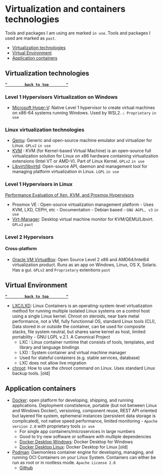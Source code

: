 # Virtualization and containers technologies

Tools and packages I am using are marked `in use`.
Tools and packages I used are marked as `past`.

- [Virtualization technologies](#virtualization-technologies)
- [Virtual Environment](#virtual-environment)
- [Application containers](#application-containers)

## Virtualization technologies ##
**[`^        back to top        ^`](#)**
### Level 1 Hypervisors Virtualization on Windows ###
- [Microsoft Hyper-V](https://docs.microsoft.com/en-us/virtualization/hyper-v-on-windows/quick-start/enable-hyper-v): Native Level 1 hypervisor to create virtual machines on x86-64 systems running Windows. Used by WSL2. `⚠ Proprietary` `in use`
### Linux virtualization technologies ###
- [Qemu](https://www.qemu.org/): Generic and open-source machine emulator and virtualizer for Linux. `GPLv2` `in use`
- [KVM](https://www.linux-kvm.org/page/Main_Page) : KVM (for Kernel-based Virtual Machine) is an open-source full virtualization solution for Linux on x86 hardware containing virtualization extensions (Intel VT or AMD-V). Part of Linux Kernel. `GPLv2` `in use`
- [Libvirt/libvirtd](https://libvirt.org/): Open-source API, daemon and management tool for managing platform virtualization in Linux. `LGPL` `in use`
### Level 1 Hypervisors in Linux ###
[Performance Evaluation of Xen, KVM, and Proxmox Hypervisors](https://www.researchgate.net/publication/327482365_Performance_Evaluation_of_Xen_KVM_and_Proxmox_Hypervisors)
- Proxmox VE : Open-source virtualization management platform - Uses KVM, LXD, CEPH, etc - Documentation - Debian based - `GNU AGPL, v3` `in use`
- [Virt-Manager](https://virt-manager.org/): Desktop virtual machine monitor for KVM/QEMU/Libvirt. `GPLv2` `past`

### Level 2 Hypervisors ###
#### Cross-platform ####
  * [Oracle VM VirtualBox](https://www.virtualbox.org/): Open Source Level 2 x86 and AMD64/Intel64 virtualization product. Runs as an app on Windows, Linux, OS X, Solaris. Has a gui. `GPLv2` and `Proprietary` extentions `past`

## Virtual Environment ##
**[`^        back to top        ^`](#)**
- [LXC/LXD](https://linuxcontainers.org/): Linux Containers is an operating-system-level virtualization method for running multiple isolated Linux systems on a control host using a single Linux kernel. Chroot on steroids, near bare metal performance, not a VM, fully functionnal OS, standard Linux tools (CLI), Data stored in or outside the container, can be used for composite stacks, file system neutral, but shares same kernel as host, limited portability - GNU LGPL v.2.1. A Canonical Project
  * LXC : Linux container runtime that consists of tools, templates, and library and language bindings
  * LXD : System container and virtual machine manager
  * Used for stateful containers (e.g. stable services, database)
  * LXC does not allow live migration
- [chroot](https://www.howtogeek.com/441534/how-to-use-the-chroot-command-on-linux/): How to use the chroot command on Linux. Uses standard Linux backup tools. [old]

## Application containers ##
- [Docker](https://www.docker.com/): open platform for developing, shipping, and running applications. Deployment constistence, portable (but not between Linux and Windows Docker), versioning, component reuse, REST API oriented but layered file system, ephemeral instances (persistent data storage is complicated), not native speed performance, limited monitoring - `Apache version 2.0` with proprietary tools `in use`
  * For single app containers/microservices in large numbers
  * Good to try new software or software with multiple dependencies 
  * [Docker Desktop Windows](https://docs.docker.com/desktop/install/windows-install/): Docker Desktop for Windows
  * [Docker Desktop Linux](https://docs.docker.com/desktop/install/linux-install/): Docker Desktop for Linux [old]
- [Podman](https://podman.io/): Daemonless container engine for developing, managing, and running OCI Containers on your Linux System. Containers can either be run as root or in rootless mode. `Apache License 2.0`
  * [Github](https://github.com/containers/podman)
